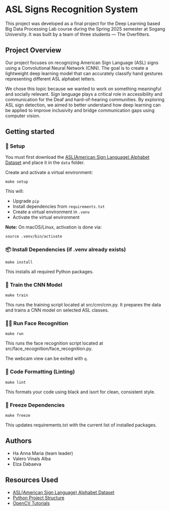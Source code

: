 # ASL Signs Recognition System

This project was developed as a final project for the Deep Learning based Big
Data Processing Lab course during the Spring 2025 semester at Sogang University.
It was built by a team of three students — The Overfitters.

## Project Overview

Our project focuses on recognizing American Sign Language (ASL) signs using a
Convolutional Neural Network (CNN). The goal is to create a lightweight deep
learning model that can accurately classify hand gestures representing different
ASL alphabet letters.

We chose this topic because we wanted to work on something meaningful and
socially relevant. Sign language plays a critical role in accessibility and
communication for the Deaf and hard-of-hearing communities. By exploring ASL
sign detection, we aimed to better understand how deep learning can be applied
to improve inclusivity and bridge communication gaps using computer vision.

## Getting started

### 🔧 Setup

You must first download the
[ASL(American Sign Language) Alphabet Dataset](https://www.kaggle.com/datasets/debashishsau/aslamerican-sign-language-aplhabet-dataset)
and place it in the `data` folder.

Create and activate a virtual environment:

```
make setup
```

This will:

- Upgrade `pip`
- Install dependencies from `requirements.txt`
- Create a virtual environment in `.venv`
- Activate the virtual environment

**Note:** On macOS/Linux, activation is done via:

```
source .venv/bin/activate
```

### 📦 Install Dependencies (if .venv already exists)

```
make install
```

This installs all required Python packages.

### 🧠 Train the CNN Model

```
make train
```

This runs the training script located at src/cnn/cnn.py. It prepares the data
and trains a CNN model on selected ASL classes.

### 🧑‍🦰 Run Face Recognition

```
make run

```

This runs the face recognition script located at
src/face_recognition/face_recognition.py.

The webcam view can be exited with `q`.

### 🧹 Code Formatting (Linting)

```
make lint
```

This formats your code using black and isort for clean, consistent style.

### 📌 Freeze Dependencies

```
make freeze

```

This updates requirements.txt with the current list of installed packages.

## Authors

- Ha Anna Maria (team leader)
- Valero Vinals Alba
- Elza Dabaeva

## Resources Used

- [ASL(American Sign Language) Alphabet Dataset](https://www.kaggle.com/datasets/debashishsau/aslamerican-sign-language-aplhabet-dataset?resource=download)
- [Python Project Structure](https://docs.python-guide.org/writing/structure/)
- [OpenCV Tutorials](https://docs.opencv.org/4.x/d9/df8/tutorial_root.html)
